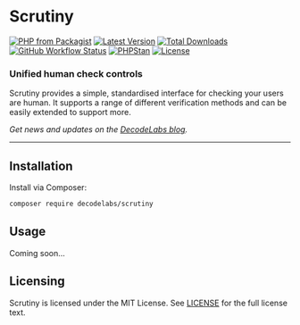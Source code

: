 # Scrutiny

[![PHP from Packagist](https://img.shields.io/packagist/php-v/decodelabs/scrutiny?style=flat)](https://packagist.org/packages/decodelabs/scrutiny)
[![Latest Version](https://img.shields.io/packagist/v/decodelabs/scrutiny.svg?style=flat)](https://packagist.org/packages/decodelabs/scrutiny)
[![Total Downloads](https://img.shields.io/packagist/dt/decodelabs/scrutiny.svg?style=flat)](https://packagist.org/packages/decodelabs/scrutiny)
[![GitHub Workflow Status](https://img.shields.io/github/actions/workflow/status/decodelabs/scrutiny/integrate.yml?branch=develop)](https://github.com/decodelabs/scrutiny/actions/workflows/integrate.yml)
[![PHPStan](https://img.shields.io/badge/PHPStan-enabled-44CC11.svg?longCache=true&style=flat)](https://github.com/phpstan/phpstan)
[![License](https://img.shields.io/packagist/l/decodelabs/scrutiny?style=flat)](https://packagist.org/packages/decodelabs/scrutiny)

### Unified human check controls

Scrutiny provides a simple, standardised interface for checking your users are human. It supports a range of different verification methods and can be easily extended to support more.

_Get news and updates on the [DecodeLabs blog](https://blog.decodelabs.com)._

---

## Installation

Install via Composer:

```bash
composer require decodelabs/scrutiny
```

## Usage

Coming soon...

## Licensing

Scrutiny is licensed under the MIT License. See [LICENSE](./LICENSE) for the full license text.
